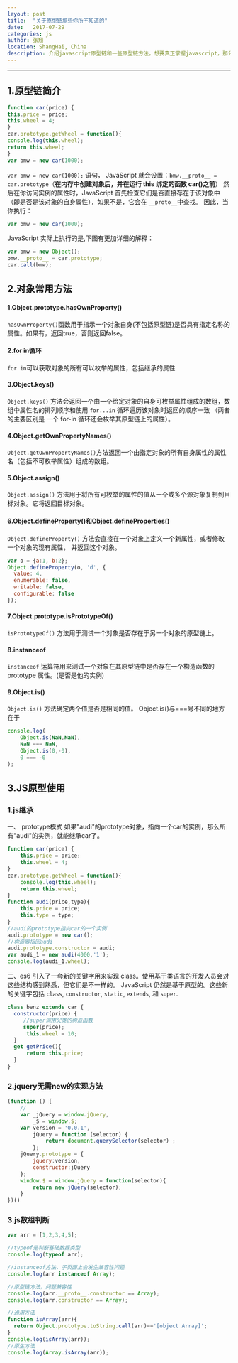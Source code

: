 ```yaml
---
layout: post
title:  "关于原型链那些你所不知道的"
date:   2017-07-29
categories: js
author: 张翔
location: ShangHai, China
description: 介绍javascript原型链和一些原型链方法，想要真正掌握javascript，那么掌握原型链是必不可少的。
---
```

---
## 1.原型链简介
 ```javascript
 function car(price) {
 this.price = price;
 this.wheel = 4;
 }
 car.prototype.getWheel = function(){
 console.log(this.wheel);
 return this.wheel;
 }
 var bmw = new car(1000);
 ```
 `var bmw = new car(1000);` 语句， JavaScript 就会设置：`bmw.__proto__ = car.prototype`（**在内存中创建对象后，并在运行 this 绑定的函数 car()之前**）
 然后在你访问实例的属性时，JavaScript 首先检查它们是否直接存在于该对象中（即是否是该对象的自身属性），如果不是，它会在 `__proto__`中查找。
 因此，当你执行：
 ```javascript
 var bmw = new car(1000);
 ```
 JavaScript 实际上执行的是,下图有更加详细的解释：
 ```javascript
 var bmw = new Object();
 bmw.__proto__ = car.prototype;
 car.call(bmw);
 ```
 
 ## 2.对象常用方法
 #### 1.Object.prototype.hasOwnProperty()
 `hasOwnProperty()`函数用于指示一个对象自身(不包括原型链)是否具有指定名称的属性。如果有，返回true，否则返回false。
 
 #### 2.for in循环
 `for in`可以获取对象的所有可以枚举的属性，包括继承的属性
 
 #### 3.Object.keys()
 `Object.keys()` 方法会返回一个由一个给定对象的自身可枚举属性组成的数组，数组中属性名的排列顺序和使用 `for...in` 循环遍历该对象时返回的顺序一致 （两者的主要区别是 一个 for-in 循环还会枚举其原型链上的属性）。
 
 #### 4.Object.getOwnPropertyNames()
 `Object.getOwnPropertyNames()`方法返回一个由指定对象的所有自身属性的属性名（包括不可枚举属性）组成的数组。
 
 #### 5.Object.assign()
 `Object.assign()` 方法用于将所有可枚举的属性的值从一个或多个源对象复制到目标对象。它将返回目标对象。
 
 #### 6.Object.defineProperty()和Object.defineProperties()
 `Object.defineProperty()` 方法会直接在一个对象上定义一个新属性，或者修改一个对象的现有属性， 并返回这个对象。
 ```javascript
 var o = {a:1, b:2};
 Object.defineProperty(o, 'd', {
   value: 4,
   enumerable: false,
   writable: false,
   configurable: false
 });
 ```
 #### 7.Object.prototype.isPrototypeOf()
 `isPrototypeOf()` 方法用于测试一个对象是否存在于另一个对象的原型链上。
 
 #### 8.instanceof
 `instanceof` 运算符用来测试一个对象在其原型链中是否存在一个构造函数的 prototype 属性。(是否是他的实例)
 
 #### 9.Object.is()
 `Object.is()` 方法确定两个值是否是相同的值。
 Object.is()与===号不同的地方在于
 ```javascript
 console.log(
     Object.is(NaN,NaN),
     NaN === NaN,
     Object.is(0,-0),
     0 === -0
 );
 ```
 
 ## 3.JS原型使用
 
 ### 1.js继承
 
 一、 prototype模式
 如果"audi"的prototype对象，指向一个car的实例，那么所有"audi"的实例，就能继承car了。
 ```javascript
 function car(price) {
     this.price = price;
     this.wheel = 4;
 }
 car.prototype.getWheel = function(){
     console.log(this.wheel);
     return this.wheel;
 }
 function audi(price,type){
     this.price = price;
     this.type = type;
 }
 //audi的prototype指向car的一个实例
 audi.prototype = new car();
 //构造器指回audi
 audi.prototype.constructor = audi;
 var audi_1 = new audi(4000,'1');
 console.log(audi_1.wheel);
 ```
 
 二、es6 引入了一套新的关键字用来实现 class。使用基于类语言的开发人员会对这些结构感到熟悉，但它们是不一样的。 JavaScript 仍然是基于原型的。这些新的关键字包括 `class`, `constructor`, `static`, `extends`, 和 `super`.
 ```javascript
 class benz extends car {
   constructor(price) {
      //super调用父类的构造函数
      super(price);
       this.wheel = 10;
   }
   get getPrice(){
       return this.price;
   }
 }
 ```
 
 ### 2.jquery无需new的实现方法
 ```javascript
 (function () {
     //
     var _jQuery = window.jQuery,
         _$ = window.$;
     var version = '0.0.1',
         jQuery = function (selector) {
             return document.querySelector(selector) ;
         };
     jQuery.prototype = {
         jquery:version,
         constructor:jQuery
     };
     window.$ = window.jQuery = function(selector){
         return new jQuery(selector);
     }
 })()
 ```
 
 ### 3.js数组判断
 ```javascript
 var arr = [1,2,3,4,5];
 
 //typeof是判断基础数据类型
 console.log(typeof arr);
 
 //instanceof方法，子页面上会发生兼容性问题
 console.log(arr instanceof Array);
 
 //原型链方法，问题兼容性
 console.log(arr.__proto__.constructor == Array);
 console.log(arr.constructor == Array);
 
 //通用方法
 function isArray(arr){
   return Object.prototype.toString.call(arr)=='[object Array]';
 }
 console.log(isArray(arr));
 //原生方法
 console.log(Array.isArray(arr));
 ```